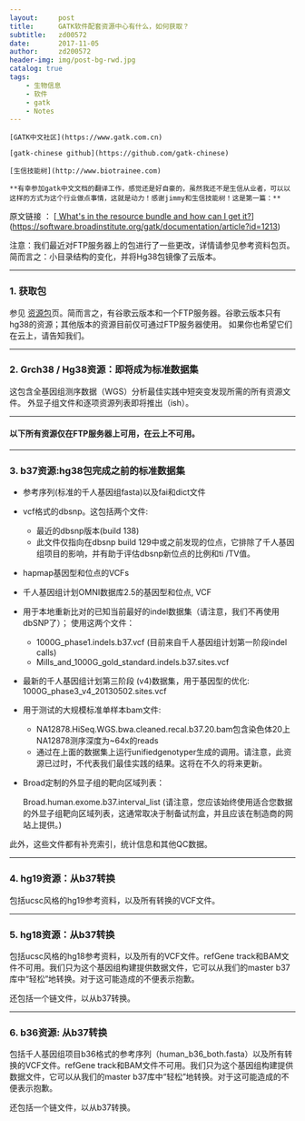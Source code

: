 ```yaml
---
layout:     post
title:      GATK软件配套资源中心有什么，如何获取？
subtitle:   zd00572
date:       2017-11-05
author:     zd200572
header-img: img/post-bg-rwd.jpg
catalog: true
tags:
    - 生物信息
    - 软件
    - gatk
    - Notes
---
```

`[GATK中文社区](https://www.gatk.com.cn)`

`[gatk-chinese github](https://github.com/gatk-chinese)`

`[生信技能树](http://www.biotrainee.com)`

`**有幸参加gatk中文文档的翻译工作，感觉还是好自豪的，虽然我还不是生信从业者，可以以这样的方式为这个行业做点事情，这就是动力！感谢jimmy和生信技能树！这是第一篇：**`

原文链接  ： [[ What's in the resource bundle and how can I get it?](https://software.broadinstitute.org/gatk/documentation/article?id=1213)](https://software.broadinstitute.org/gatk/documentation/article?id=1213)

注意：我们最近对FTP服务器上的包进行了一些更改，详情请参见参考资料包页。 简而言之：小目录结构的变化，并将Hg38包镜像了云版本。

------

### 1. 获取包

参见 [资源包](https://software.broadinstitute.org/gatk/download/bundle)页。简而言之，有谷歌云版本和一个FTP服务器。谷歌云版本只有hg38的资源；其他版本的资源目前仅可通过FTP服务器使用。 如果你也希望它们在云上，请告知我们。

------

### 2. Grch38 / Hg38资源：即将成为标准数据集

这包含全基因组测序数据（WGS）分析最佳实践中短突变发现所需的所有资源文件。 外显子组文件和逐项资源列表即将推出（ish）。

------

#### 以下所有资源仅在FTP服务器上可用，在云上不可用。

------

### 3. b37资源:hg38包完成之前的标准数据集

- 参考序列(标准的千人基因组fasta)以及fai和dict文件

- vcf格式的dbsnp。这包括两个文件:

  - 最近的dbsnp版本(build 138)
  - 此文件仅指向在dbsnp build 129中或之前发现的位点，它排除了千人基因组项目的影响，并有助于评估dbsnp新位点的比例和ti /TV值。

- hapmap基因型和位点的VCFs

- 千人基因组计划OMNI数据库2.5的基因型和位点, VCF

- 用于本地重新比对的已知当前最好的indel数据集（请注意，我们不再使用dbSNP了）； 使用这两个文件：

  - 1000G_phase1.indels.b37.vcf (目前来自千人基因组计划第一阶段indel calls)
  - Mills_and_1000G_gold_standard.indels.b37.sites.vcf

- 最新的千人基因组计划第三阶段 (v4)数据集，用于基因型的优化: 1000G_phase3_v4_20130502.sites.vcf

- 用于测试的大规模标准单样本bam文件: 

  - NA12878.HiSeq.WGS.bwa.cleaned.recal.b37.20.bam包含染色体20上NA12878测序深度为~64x的reads 
  - 通过在上面的数据集上运行unifiedgenotyper生成的调用。请注意，此资源已过时，不代表我们最佳实践的结果。这将在不久的将来更新。

- Broad定制的外显子组的靶向区域列表：

  Broad.human.exome.b37.interval_list (请注意，您应该始终使用适合您数据的外显子组靶向区域列表，这通常取决于制备试剂盒，并且应该在制造商的网站上提供。)

此外，这些文件都有补充索引，统计信息和其他QC数据。

------

### 4. hg19资源：从b37转换

包括ucsc风格的hg19参考资料，以及所有转换的VCF文件。

------

### 5. hg18资源：从b37转换

包括ucsc风格的hg18参考资料，以及所有的VCF文件。refGene track和BAM文件不可用。我们只为这个基因组构建提供数据文件，它可以从我们的master b37库中“轻松”地转换。对于这可能造成的不便表示抱歉。

还包括一个链文件，以从b37转换。

------

### 6. b36资源: 从b37转换

包括千人基因组项目b36格式的参考序列（human_b36_both.fasta）以及所有转换的VCF文件。refGene track和BAM文件不可用。我们只为这个基因组构建提供数据文件，它可以从我们的master b37库中“轻松”地转换。对于这可能造成的不便表示抱歉。

还包括一个链文件，以从b37转换。